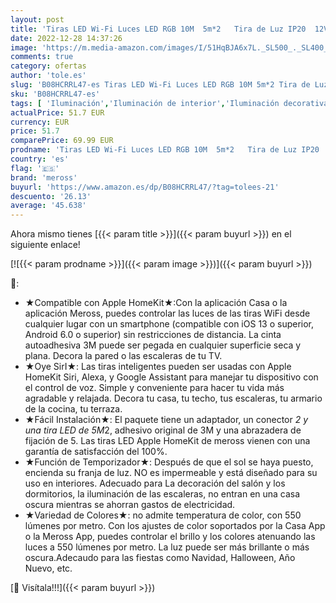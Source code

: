 ```yaml
---
layout: post
title: 'Tiras LED Wi-Fi Luces LED RGB 10M  5m*2   Tira de Luz IP20  12V  Admite DIY. Compatible con Apple HomeKit Siri  Alexa  Google Assistant y SmartThings. Decoración de la Habitación  meross.'
date: 2022-12-28 14:37:26
image: 'https://m.media-amazon.com/images/I/51HqBJA6x7L._SL500_._SL400_.jpg'
comments: true
category: ofertas
author: 'tole.es'
slug: 'B08HCRRL47-es Tiras LED Wi-Fi Luces LED RGB 10M 5m*2 Tira de Luz IP20...'
sku: 'B08HCRRL47-es'
tags: [ 'Iluminación','Iluminación de interior','Iluminación decorativa y para usos específicos de interior','Tiras LED de interior','apple','meross','🇪🇸', ]
actualPrice: 51.7 EUR
currency: EUR
price: 51.7
comparePrice: 69.99 EUR
prodname: 'Tiras LED Wi-Fi Luces LED RGB 10M  5m*2   Tira de Luz IP20  12V  Admite DIY. Compatible con Apple HomeKit Siri  Alexa  Google Assistant y SmartThings. Decoración de la Habitación  meross.'
country: 'es'
flag: '🇪🇸'
brand: 'meross'
buyurl: 'https://www.amazon.es/dp/B08HCRRL47/?tag=tolees-21'
descuento: '26.13'
average: '45.638'
---
```


Ahora mismo tienes [{{< param title >}}]({{< param buyurl >}}) en el siguiente enlace!

[![{{< param prodname >}}]({{< param image >}})]({{< param buyurl >}})

🔎:

- ★Compatible con Apple HomeKit★:Con la aplicación Casa o la aplicación Meross, puedes controlar las luces de las tiras WiFi desde cualquier lugar con un smartphone (compatible con iOS 13 o superior, Android 6.0 o superior) sin restricciones de distancia. La cinta autoadhesiva 3M puede ser pegada en cualquier superficie seca y plana. Decora la pared o las escaleras de tu TV.
- ★Oye SirI★: Las tiras inteligentes pueden ser usadas con Apple HomeKit Siri, Alexa, y Google Assistant para manejar tu dispositivo con el control de voz. Simple y conveniente para hacer tu vida más agradable y relajada. Decora tu casa, tu techo, tus escaleras, tu armario de la cocina, tu terraza.
- ★Fácil Instalación★: El paquete tiene un adaptador, un conector *2 y una tira LED de 5M*2, adhesivo original de 3M y una abrazadera de fijación de 5. Las tiras LED Apple HomeKit de meross vienen con una garantía de satisfacción del 100%.
- ★Función de Temporizador★: Después de que el sol se haya puesto, encienda su franja de luz. NO es impermeable y está diseñado para su uso en interiores. Adecuado para La decoración del salón y los dormitorios, la iluminación de las escaleras, no entran en una casa oscura mientras se ahorran gastos de electricidad.
- ★Variedad de Colores★: no admite temperatura de color, con 550 lúmenes por metro. Con los ajustes de color soportados por la Casa App o la Meross App, puedes controlar el brillo y los colores atenuando las luces a 550 lúmenes por metro. La luz puede ser más brillante o más oscura.Adecaudo para las fiestas como Navidad, Halloween, Año Nuevo, etc.

[🛒 Visítala!!!]({{< param buyurl >}})
